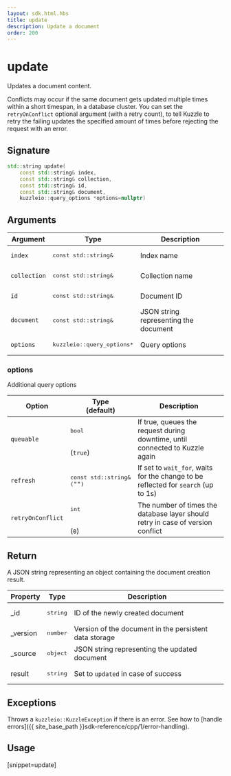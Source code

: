 ```yaml
---
layout: sdk.html.hbs
title: update
description: Update a document
order: 200
---
```


# update

Updates a document content.

Conflicts may occur if the same document gets updated multiple times within a short timespan, in a database cluster.
You can set the `retryOnConflict` optional argument (with a retry count), to tell Kuzzle to retry the failing updates the specified amount of times before rejecting the request with an error.

## Signature

```cpp
std::string update(
    const std::string& index,
    const std::string& collection,
    const std::string& id,
    const std::string& document,
    kuzzleio::query_options *options=nullptr)
```

## Arguments

| Argument | Type | Description |
| --- | --- | --- |
| `index` | <pre>const std::string&</pre> | Index name |
| `collection` | <pre>const std::string&</pre> | Collection name |
| `id` | <pre>const std::string&</pre> | Document ID |
| `document` | <pre>const std::string&</pre> | JSON string representing the document |
| `options` | <pre>kuzzleio::query_options\*</pre> | Query options |

### options

Additional query options

| Option | Type<br/>(default) | Description |
| ------ | -------------- | ----------- |
| `queuable` | <pre>bool</pre><br/>(`true`) | If true, queues the request during downtime, until connected to Kuzzle again  |
| `refresh` | <pre>const std::string&<br/>(`""`)</pre> | If set to `wait_for`, waits for the change to be reflected for `search` (up to 1s) |
| `retryOnConflict` | <pre>int</pre><br/>(`0`) | The number of times the database layer should retry in case of version conflict |

## Return

A JSON string representing an object containing the document creation result.

| Property | Type | Description
| --- | --- | ---
| _id | <pre>string</pre> | ID of the newly created document
| _version | <pre>number</pre> | Version of the document in the persistent data storage
| _source | <pre>object</pre> | JSON string representing the updated document
| result | <pre>string</pre> | Set to `updated` in case of success

## Exceptions

Throws a `kuzzleio::KuzzleException` if there is an error. See how to [handle errors]({{ site_base_path }}sdk-reference/cpp/1/error-handling).

## Usage

[snippet=update]
